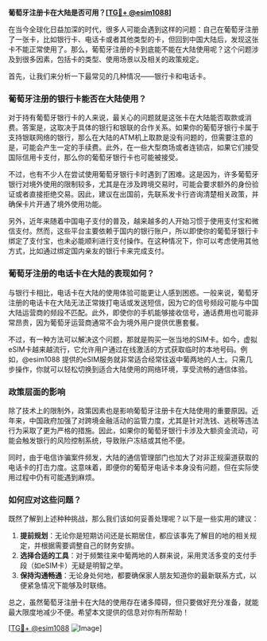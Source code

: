 **葡萄牙注册卡在大陆是否可用？[[TG💪+ @esim1088](https://t.me/s/esim1088)]**

在当今全球化日益加深的时代，很多人可能会遇到这样的问题：自己在葡萄牙注册了一张卡，比如银行卡、电话卡或者其他类型的卡，但回到中国大陆后，发现这张卡不能正常使用了。那么，葡萄牙注册的卡到底能不能在大陆使用呢？这个问题涉及到很多因素，包括卡的类型、使用场景以及相关的政策规定。

首先，让我们来分析一下最常见的几种情况——银行卡和电话卡。

### 葡萄牙注册的银行卡能否在大陆使用？

对于持有葡萄牙银行卡的人来说，最关心的问题就是这张卡在大陆能否取款或消费。答案是，这取决于具体的银行和银联的合作关系。如果你的葡萄牙银行卡属于支持银联网络的银行，那么在大陆的ATM机上取款是没有问题的，但需要注意的是，可能会产生一定的手续费。此外，在一些大型商场或者连锁店，如果它们接受国际信用卡支付，那么你的葡萄牙银行卡也可能被接受。

不过，也有不少人在尝试使用葡萄牙银行卡时遇到了困难。这是因为，许多葡萄牙银行对境外使用的限制较多，尤其是在涉及跨境交易时，可能会要求额外的身份验证或者直接拒绝交易。因此，建议在出国前，先联系发卡行咨询清楚相关政策，并确保卡片开通了境外使用功能。

另外，近年来随着中国电子支付的普及，越来越多的人开始习惯于使用支付宝和微信支付。然而，这些平台主要依赖于国内的银行账户，所以即使你的葡萄牙银行卡绑定了支付宝，也未必能顺利进行支付操作。在这种情况下，你可以考虑使用其他方式，比如通过绑定国内亲友的银行卡来完成支付。

### 葡萄牙注册的电话卡在大陆的表现如何？

与银行卡相比，电话卡在大陆的使用体验可能更让人感到困惑。一般来说，葡萄牙注册的电话卡在大陆无法正常拨打电话或发送短信，因为它的信号频段可能与中国大陆运营商的频段不匹配。此外，即使你的手机能够接收信号，通话费用也可能非常昂贵，因为葡萄牙运营商通常不会为境外用户提供优惠套餐。

不过，有一种方法可以解决这个问题，那就是购买一张当地的SIM卡。如今，虚拟eSIM卡越来越流行，它允许用户通过在线激活的方式获取临时的本地号码。例如，@esim1088 提供的eSIM服务就非常适合经常往返中葡两地的人士。只需几步操作，你就可以轻松切换到适合大陆使用的网络环境，享受流畅的通信体验。

### 政策层面的影响

除了技术上的限制外，政策因素也是影响葡萄牙注册卡在大陆使用的重要原因。近年来，中国政府加强了对跨境金融活动的监管力度，尤其是针对洗钱、逃税等违法行为采取了更为严格的措施。因此，如果你的葡萄牙银行卡涉及大额资金流动，可能会触发银行的风险控制系统，导致账户冻结或其他不便。

同时，由于电信诈骗案件频发，大陆的通信管理部门也加大了对非正规渠道获取的电话卡的打击力度。这意味着，即便你的葡萄牙电话卡本身没有问题，但在实际使用过程中仍有可能遇到麻烦。

### 如何应对这些问题？

既然了解到上述种种挑战，那么我们该如何妥善处理呢？以下是一些实用的建议：

1. **提前规划**：无论你是短期访问还是长期居住，都应该事先了解目的地的相关规定，并根据需要调整自己的财务安排。
2. **选择合适的工具**：对于频繁往来中葡两地的人群来说，采用灵活多变的支付手段（如eSIM卡）无疑是明智之举。
3. **保持沟通畅通**：无论身处何地，都要确保家人朋友知道你的最新联系方式，以便紧急情况下能够及时联络。

总之，虽然葡萄牙注册卡在大陆的使用存在诸多障碍，但只要做好充分准备，就能最大限度地减少不便。希望本文提供的信息对你有所帮助！

[[TG💪+ @esim1088](https://t.me/s/esim1088) ![Image](https://i.postimg.cc/4NQfJmqS/Snipaste-2025-05-13-00-14-12.png)]